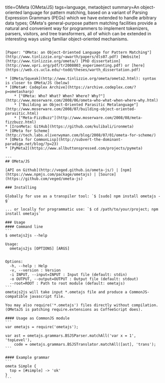 title=OMeta (OMeta/JS)
tags=language, metaobject
summary=An object-oriented language for pattern matching, based on a variant of Parsing Expression Grammars (PEGs) which we have extended to handle arbitrary data types; OMeta's general-purpose pattern matching facilities provide a natural and convenient way for programmers to implement tokenizers, parsers, visitors, and tree transformers, all of which can be extended in interesting ways using familiar object-oriented mechanisms.
~~~~~~

[Paper: "OMeta: an Object-Oriented Language for Pattern Matching"](http://www.tinlizzie.org/~awarth/papers/dls07.pdf) [Website](http://www.tinlizzie.org/ometa/) [PhD dissertation](http://www.vpri.org/pdf/tr2008003_experimenting.pdf) or [here](https://web.cs.ucla.edu/~todd/theses/warth_dissertation.pdf)

* [OMeta/Squeak](http://www.tinlizzie.org/ometa/ometa2.html): syntax is closer to OMeta/JS (below)
* [OMeta#: Codeplex Archive](https://archive.codeplex.com/?p=ometasharp)
    * ["OMeta: Who? What? When? Where? Why?"](http://www.moserware.com/2008/06/ometa-who-what-when-where-why.html)
    * ["Building an Object-Oriented Parasitic Metalanguage"](http://www.moserware.com/2008/07/building-object-oriented-parasitic.html)
    * ["Meta-FizzBuzz"](http://www.moserware.com/2008/08/meta-fizzbuzz.html)
* [IronMeta: GitHub](https://github.com/kulibali/ironmeta)
* [OMeta for Scheme](http://tech.labs.oliverwyman.com/blog/2008/07/01/ometa-for-scheme/)
* [OMeta for CommonLisp](http://subvert-the-dominant-paradigm.net/blog/?p=23)
* [PyMeta2](https://www.allbuttonspressed.com/projects/pymeta)

---
## OMeta/JS

[API on Github](http://veged.github.io/ometa-js/) | [npm](https://www.npmjs.com/package/ometajs) | [Source](https://github.com/veged/ometa-js)

### Installing

Globally for use as a transpiler tool: `$ [sudo] npm install ometajs -g`

... or locally for programmatic use: `$ cd /path/to/your/project; npm install ometajs`

### Usage
#### Command line
```
$ ometajs2js --help
 
Usage:
  ometajs2js [OPTIONS] [ARGS]
 
 
Options:
  -h, --help : Help
  -v, --version : Version
  -i INPUT, --input=INPUT : Input file (default: stdin)
  -o OUTPUT, --output=OUTPUT : Output file (default: stdout)
  --root=ROOT : Path to root module (default: ometajs)
```
ometajs2js will take input *.ometajs file and produce a CommonJS- compatible javascript file.

You may also require('*.ometajs') files directly without compilation. (OMetaJS is patching require.extensions as CoffeeScript does).

#### Usage as CommonJS module
```
var ometajs = require('ometajs');
 
var ast = ometajs.grammars.BSJSParser.matchAll('var x = 1', 'topLevel'),
    code = ometajs.grammars.BSJSTranslator.matchAll([ast], 'trans');
```

#### Example grammar
```
ometa Simple {
  top = [#simple] -> 'ok'
}
```

